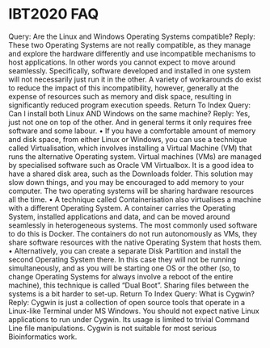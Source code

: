 # IBT2020 FAQ

Query:	Are the Linux and Windows Operating Systems compatible?
Reply:	These two Operating Systems are not really compatible, as they manage and explore the hardware differently and use incompatible mechanisms to host applications. In other words you cannot expect to move around seamlessly. Specifically, software developed and installed in one system will not necessarily just run it in the other. A variety of workarounds do exist to reduce the impact of this incompatibility, however, generally at the expense of resources such as memory and disk space, resulting in significantly reduced program execution speeds.
Return To Index
Query:	Can I install both Linux AND Windows on the same machine?
Reply:	Yes, just not one on top of the other. And in general terms it only requires free software and some labour.
    • If you have a comfortable amount of memory and disk space, from either Linux or Windows, you can use a technique called Virtualisation, which involves installing a Virtual Machine (VM) that runs the alternative Operating system. Virtual machines (VMs) are managed by specialised software such as Oracle VM Virtualbox. It is a good idea to have a shared disk area, such as the Downloads folder. This solution may slow down things, and you may be encouraged to add memory to your computer. The two operating systems will be sharing hardware resources all the time.
    • A technique called Containerisation also virtualises a machine with a different Operating System. A container carries the Operating System, installed applications and data, and can be moved around seamlessly in heterogeneous systems. The most commonly used software to do this is Docker. The containers do not run autonomously as VMs, they share software resources with the native Operating System that hosts them.
    • Alternatively, you can create a separate Disk Partition and install the second Operating System there. In this case they will not be running simultaneously, and as you will be starting one OS or the other (so, to change Operating Systems for always involve a reboot of the entire machine), this technique is called “Dual Boot”. Sharing files between the systems is a bit harder to set-up.
Return To Index
Query:	What is Cygwin?
Reply:	Cygwin is just a collection of open source tools that operate in a Linux-like Terminal under MS Windows. You should not expect native Linux applications to run under Cygwin. Its usage is limited to trivial Command Line file manipulations. Cygwin is not suitable for most serious Bioinformatics work.

